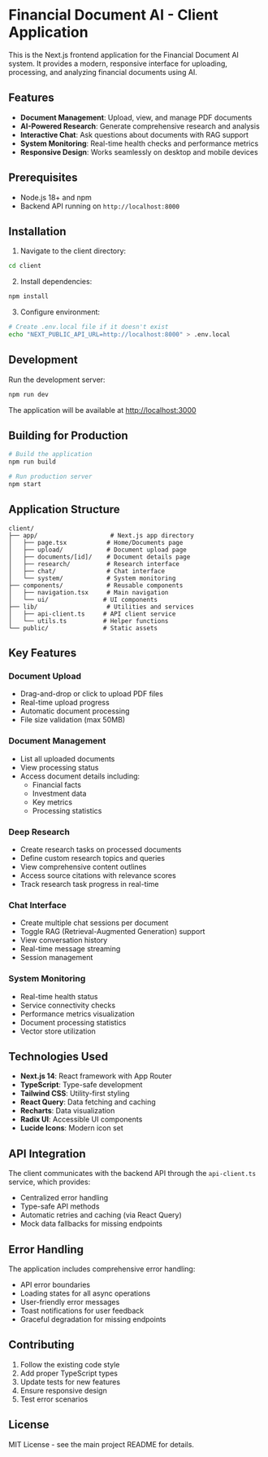 # Financial Document AI - Client Application

This is the Next.js frontend application for the Financial Document AI system. It provides a modern, responsive interface for uploading, processing, and analyzing financial documents using AI.

## Features

- **Document Management**: Upload, view, and manage PDF documents
- **AI-Powered Research**: Generate comprehensive research and analysis
- **Interactive Chat**: Ask questions about documents with RAG support
- **System Monitoring**: Real-time health checks and performance metrics
- **Responsive Design**: Works seamlessly on desktop and mobile devices

## Prerequisites

- Node.js 18+ and npm
- Backend API running on `http://localhost:8000`

## Installation

1. Navigate to the client directory:
```bash
cd client
```

2. Install dependencies:
```bash
npm install
```

3. Configure environment:
```bash
# Create .env.local file if it doesn't exist
echo "NEXT_PUBLIC_API_URL=http://localhost:8000" > .env.local
```

## Development

Run the development server:

```bash
npm run dev
```

The application will be available at [http://localhost:3000](http://localhost:3000)

## Building for Production

```bash
# Build the application
npm run build

# Run production server
npm start
```

## Application Structure

```
client/
├── app/                    # Next.js app directory
│   ├── page.tsx           # Home/Documents page
│   ├── upload/            # Document upload page
│   ├── documents/[id]/    # Document details page
│   ├── research/          # Research interface
│   ├── chat/              # Chat interface
│   └── system/            # System monitoring
├── components/            # Reusable components
│   ├── navigation.tsx     # Main navigation
│   └── ui/               # UI components
├── lib/                   # Utilities and services
│   ├── api-client.ts     # API client service
│   └── utils.ts          # Helper functions
└── public/               # Static assets
```

## Key Features

### Document Upload
- Drag-and-drop or click to upload PDF files
- Real-time upload progress
- Automatic document processing
- File size validation (max 50MB)

### Document Management
- List all uploaded documents
- View processing status
- Access document details including:
  - Financial facts
  - Investment data
  - Key metrics
  - Processing statistics

### Deep Research
- Create research tasks on processed documents
- Define custom research topics and queries
- View comprehensive content outlines
- Access source citations with relevance scores
- Track research task progress in real-time

### Chat Interface
- Create multiple chat sessions per document
- Toggle RAG (Retrieval-Augmented Generation) support
- View conversation history
- Real-time message streaming
- Session management

### System Monitoring
- Real-time health status
- Service connectivity checks
- Performance metrics visualization
- Document processing statistics
- Vector store utilization

## Technologies Used

- **Next.js 14**: React framework with App Router
- **TypeScript**: Type-safe development
- **Tailwind CSS**: Utility-first styling
- **React Query**: Data fetching and caching
- **Recharts**: Data visualization
- **Radix UI**: Accessible UI components
- **Lucide Icons**: Modern icon set

## API Integration

The client communicates with the backend API through the `api-client.ts` service, which provides:

- Centralized error handling
- Type-safe API methods
- Automatic retries and caching (via React Query)
- Mock data fallbacks for missing endpoints

## Error Handling

The application includes comprehensive error handling:

- API error boundaries
- Loading states for all async operations
- User-friendly error messages
- Toast notifications for user feedback
- Graceful degradation for missing endpoints

## Contributing

1. Follow the existing code style
2. Add proper TypeScript types
3. Update tests for new features
4. Ensure responsive design
5. Test error scenarios

## License

MIT License - see the main project README for details.